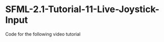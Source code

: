 SFML-2.1-Tutorial-11-Live-Joystick-Input
========================================

Code for the following video tutorial 

